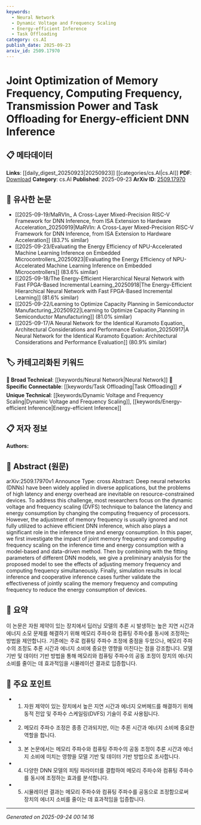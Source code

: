 ```yaml
---
keywords:
  - Neural Network
  - Dynamic Voltage and Frequency Scaling
  - Energy-efficient Inference
  - Task Offloading
category: cs.AI
publish_date: 2025-09-23
arxiv_id: 2509.17970
---
```


<!-- KEYWORD_LINKING_METADATA:
{
  "processed_timestamp": "2025-09-24T00:14:16.974560",
  "vocabulary_version": "1.0",
  "selected_keywords": [
    "Neural Network",
    "Dynamic Voltage and Frequency Scaling",
    "Energy-efficient Inference",
    "Task Offloading"
  ],
  "rejected_keywords": [],
  "similarity_scores": {
    "Neural Network": 0.85,
    "Dynamic Voltage and Frequency Scaling": 0.8,
    "Energy-efficient Inference": 0.78,
    "Task Offloading": 0.77
  },
  "extraction_method": "AI_prompt_based",
  "budget_applied": true,
  "candidates_json": {
    "candidates": [
      {
        "surface": "Deep Neural Networks",
        "canonical": "Neural Network",
        "aliases": [
          "DNN",
          "Deep Learning Models"
        ],
        "category": "broad_technical",
        "rationale": "Neural Networks are foundational to the paper's discussion on optimizing inference, linking well with existing literature on machine learning.",
        "novelty_score": 0.45,
        "connectivity_score": 0.9,
        "specificity_score": 0.65,
        "link_intent_score": 0.85
      },
      {
        "surface": "Dynamic Voltage and Frequency Scaling",
        "canonical": "Dynamic Voltage and Frequency Scaling",
        "aliases": [
          "DVFS"
        ],
        "category": "unique_technical",
        "rationale": "DVFS is a specific technique central to the paper's optimization strategy, offering a unique angle for linking energy efficiency discussions.",
        "novelty_score": 0.7,
        "connectivity_score": 0.75,
        "specificity_score": 0.85,
        "link_intent_score": 0.8
      },
      {
        "surface": "Energy-efficient DNN Inference",
        "canonical": "Energy-efficient Inference",
        "aliases": [
          "Efficient Inference",
          "Low-power Inference"
        ],
        "category": "unique_technical",
        "rationale": "This concept is crucial for understanding the paper's contribution to reducing energy consumption in neural network operations.",
        "novelty_score": 0.65,
        "connectivity_score": 0.7,
        "specificity_score": 0.8,
        "link_intent_score": 0.78
      },
      {
        "surface": "Task Offloading",
        "canonical": "Task Offloading",
        "aliases": [
          "Computation Offloading"
        ],
        "category": "specific_connectable",
        "rationale": "Task Offloading is a key strategy in distributed computing, relevant for linking discussions on resource management.",
        "novelty_score": 0.6,
        "connectivity_score": 0.82,
        "specificity_score": 0.75,
        "link_intent_score": 0.77
      }
    ],
    "ban_list_suggestions": [
      "memory frequency",
      "computing frequency",
      "transmission power"
    ]
  },
  "decisions": [
    {
      "candidate_surface": "Deep Neural Networks",
      "resolved_canonical": "Neural Network",
      "decision": "linked",
      "scores": {
        "novelty": 0.45,
        "connectivity": 0.9,
        "specificity": 0.65,
        "link_intent": 0.85
      }
    },
    {
      "candidate_surface": "Dynamic Voltage and Frequency Scaling",
      "resolved_canonical": "Dynamic Voltage and Frequency Scaling",
      "decision": "linked",
      "scores": {
        "novelty": 0.7,
        "connectivity": 0.75,
        "specificity": 0.85,
        "link_intent": 0.8
      }
    },
    {
      "candidate_surface": "Energy-efficient DNN Inference",
      "resolved_canonical": "Energy-efficient Inference",
      "decision": "linked",
      "scores": {
        "novelty": 0.65,
        "connectivity": 0.7,
        "specificity": 0.8,
        "link_intent": 0.78
      }
    },
    {
      "candidate_surface": "Task Offloading",
      "resolved_canonical": "Task Offloading",
      "decision": "linked",
      "scores": {
        "novelty": 0.6,
        "connectivity": 0.82,
        "specificity": 0.75,
        "link_intent": 0.77
      }
    }
  ]
}
-->

# Joint Optimization of Memory Frequency, Computing Frequency, Transmission Power and Task Offloading for Energy-efficient DNN Inference

## 📋 메타데이터

**Links**: [[daily_digest_20250923|20250923]] [[categories/cs.AI|cs.AI]]
**PDF**: [Download](https://arxiv.org/pdf/2509.17970.pdf)
**Category**: cs.AI
**Published**: 2025-09-23
**ArXiv ID**: [2509.17970](https://arxiv.org/abs/2509.17970)

## 🔗 유사한 논문
- [[2025-09-19/MaRVIn_ A Cross-Layer Mixed-Precision RISC-V Framework for DNN Inference, from ISA Extension to Hardware Acceleration_20250919|MaRVIn: A Cross-Layer Mixed-Precision RISC-V Framework for DNN Inference, from ISA Extension to Hardware Acceleration]] (83.7% similar)
- [[2025-09-23/Evaluating the Energy Efficiency of NPU-Accelerated Machine Learning Inference on Embedded Microcontrollers_20250923|Evaluating the Energy Efficiency of NPU-Accelerated Machine Learning Inference on Embedded Microcontrollers]] (83.6% similar)
- [[2025-09-18/The Energy-Efficient Hierarchical Neural Network with Fast FPGA-Based Incremental Learning_20250918|The Energy-Efficient Hierarchical Neural Network with Fast FPGA-Based Incremental Learning]] (81.6% similar)
- [[2025-09-22/Learning to Optimize Capacity Planning in Semiconductor Manufacturing_20250922|Learning to Optimize Capacity Planning in Semiconductor Manufacturing]] (81.0% similar)
- [[2025-09-17/A Neural Network for the Identical Kuramoto Equation_ Architectural Considerations and Performance Evaluation_20250917|A Neural Network for the Identical Kuramoto Equation: Architectural Considerations and Performance Evaluation]] (80.9% similar)

## 🏷️ 카테고리화된 키워드
**🧠 Broad Technical**: [[keywords/Neural Network|Neural Network]]
**🔗 Specific Connectable**: [[keywords/Task Offloading|Task Offloading]]
**⚡ Unique Technical**: [[keywords/Dynamic Voltage and Frequency Scaling|Dynamic Voltage and Frequency Scaling]], [[keywords/Energy-efficient Inference|Energy-efficient Inference]]

## 📋 저자 정보

**Authors:** 

## 📄 Abstract (원문)

arXiv:2509.17970v1 Announce Type: cross 
Abstract: Deep neural networks (DNNs) have been widely applied in diverse applications, but the problems of high latency and energy overhead are inevitable on resource-constrained devices. To address this challenge, most researchers focus on the dynamic voltage and frequency scaling (DVFS) technique to balance the latency and energy consumption by changing the computing frequency of processors. However, the adjustment of memory frequency is usually ignored and not fully utilized to achieve efficient DNN inference, which also plays a significant role in the inference time and energy consumption. In this paper, we first investigate the impact of joint memory frequency and computing frequency scaling on the inference time and energy consumption with a model-based and data-driven method. Then by combining with the fitting parameters of different DNN models, we give a preliminary analysis for the proposed model to see the effects of adjusting memory frequency and computing frequency simultaneously. Finally, simulation results in local inference and cooperative inference cases further validate the effectiveness of jointly scaling the memory frequency and computing frequency to reduce the energy consumption of devices.

## 📝 요약

이 논문은 자원 제약이 있는 장치에서 딥러닝 모델의 추론 시 발생하는 높은 지연 시간과 에너지 소모 문제를 해결하기 위해 메모리 주파수와 컴퓨팅 주파수를 동시에 조정하는 방법을 제안합니다. 기존에는 주로 컴퓨팅 주파수 조정에 중점을 두었으나, 메모리 주파수의 조정도 추론 시간과 에너지 소비에 중요한 영향을 미친다는 점을 강조합니다. 모델 기반 및 데이터 기반 방법을 통해 메모리와 컴퓨팅 주파수의 공동 조정이 장치의 에너지 소비를 줄이는 데 효과적임을 시뮬레이션 결과로 입증합니다.

## 🎯 주요 포인트

- 1. 자원 제약이 있는 장치에서 높은 지연 시간과 에너지 오버헤드를 해결하기 위해 동적 전압 및 주파수 스케일링(DVFS) 기술이 주로 사용됩니다.
- 2. 메모리 주파수 조정은 종종 간과되지만, 이는 추론 시간과 에너지 소비에 중요한 역할을 합니다.
- 3. 본 논문에서는 메모리 주파수와 컴퓨팅 주파수의 공동 조정이 추론 시간과 에너지 소비에 미치는 영향을 모델 기반 및 데이터 기반 방법으로 조사합니다.
- 4. 다양한 DNN 모델의 피팅 파라미터를 결합하여 메모리 주파수와 컴퓨팅 주파수를 동시에 조정하는 효과를 분석합니다.
- 5. 시뮬레이션 결과는 메모리 주파수와 컴퓨팅 주파수를 공동으로 조정함으로써 장치의 에너지 소비를 줄이는 데 효과적임을 입증합니다.


---

*Generated on 2025-09-24 00:14:16*
